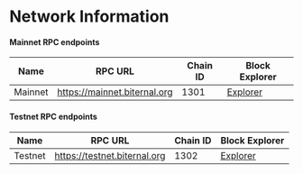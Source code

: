 # Network Information

#### Mainnet RPC endpoints

| Name | RPC URL | Chain ID | Block Explorer |
|------|---------|----------|----------------|
| Mainnet | https://mainnet.biternal.org | 1301 | [Explorer](https://explorer.biternal.org/) |

#### Testnet RPC endpoints

| Name | RPC URL | Chain ID | Block Explorer |
|------|---------|----------|----------------|
| Testnet | https://testnet.biternal.org | 1302 | [Explorer](https://testnet.explorer.biternal.org/) |

